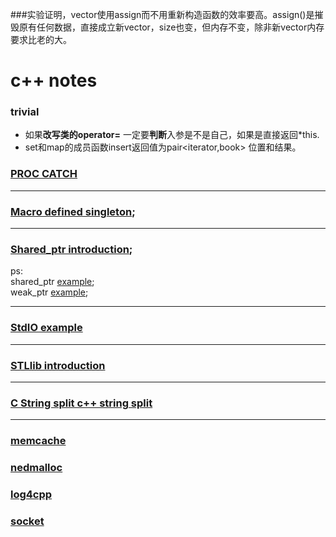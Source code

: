 ###实验证明，vector使用assign而不用重新构造函数的效率要高。assign()是摧毁原有任何数据，直接成立新vector，size也变，但内存不变，除非新vector内存要求比老的大。


# c++ notes

### trivial
* 如果**改写类的operator=** 一定要**判断**入参是不是自己，如果是直接返回\*this.
* set和map的成员函数insert返回值为pair<iterator,book> 位置和结果。

### [PROC CATCH]()
---
### [Macro defined singleton](https://github.com/zhaojinzhou/notes/blob/master/singleton.cpp);  
---
### [Shared_ptr introduction](https://github.com/zhaojinzhou/notes/blob/master/shared_prt.md);  
ps:   
shared_ptr [example](http://www.cplusplus.com/reference/memory/shared_ptr/?kw=shared_ptr);  
weak_ptr [example](http://www.cplusplus.com/reference/memory/weak_ptr/weak_ptr/);

---
### [StdIO example](https://github.com/zhaojinzhou/notes/blob/master/stdio.md)
---
### [STLlib introduction](https://github.com/zhaojinzhou/notes/blob/master/STLlib.md)
---
### [C String split c++ string split](https://github.com/zhaojinzhou/notes/blob/master/c_string_split_%26_c%2B%2B_split.md)
---



### [memcache]()  

### [nedmalloc]()  

### [log4cpp]()  

### [socket]()  
